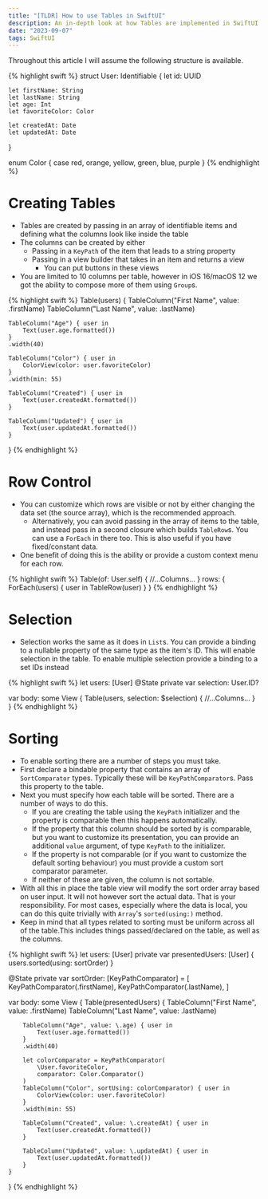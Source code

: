 ```yaml
---
title: "[TLDR] How to use Tables in SwiftUI"
description: An in-depth look at how Tables are implemented in SwiftUI
date: "2023-09-07"
tags: SwiftUI
---
```


Throughout this article I will assume the following structure is available.

{% highlight swift %}
struct User: Identifiable {
    let id: UUID
    
    let firstName: String
    let lastName: String
    let age: Int
    let favoriteColor: Color
    
    let createdAt: Date
    let updatedAt: Date
}

enum Color {
    case red, orange, yellow, green, blue, purple
}
{% endhighlight %}

# Creating Tables

- Tables are created by passing in an array of identifiable items and defining what the columns look like inside the table
- The columns can be created by either
  - Passing in a `KeyPath` of the item that leads to a string property
  - Passing in a view builder that takes in an item and returns a view
    - You can put buttons in these views
- You are limited to 10 columns per table, however in iOS 16/macOS 12 we got the ability to compose more of them using `Group`s.

{% highlight swift %}
Table(users) {
	TableColumn("First Name", value: \.firstName)
	TableColumn("Last Name", value: \.lastName)

	TableColumn("Age") { user in
		Text(user.age.formatted())
	}
	.width(40)
	
	TableColumn("Color") { user in
		ColorView(color: user.favoriteColor)
	}
	.width(min: 55)
	
	TableColumn("Created") { user in
		Text(user.createdAt.formatted())
	}

	TableColumn("Updated") { user in
		Text(user.updatedAt.formatted())
	}
}
{% endhighlight %}

# Row Control

- You can customize which rows are visible or not by either changing the data set (the source array), which is the recommended approach.
	- Alternatively, you can avoid passing in the array of items to the table, and instead pass in a second closure which builds `TableRow`s. You can use a `ForEach` in there too. This is also useful if you have fixed/constant data.
- One benefit of doing this is the ability or provide a custom context menu for each row.

{% highlight swift %}
Table(of: User.self) {
	//...Columns...
} rows: {
	ForEach(users) { user in
		TableRow(user)
	}
}
{% endhighlight %}

# Selection

- Selection works the same as it does in `List`s. You can provide a binding to a nullable property of the same type as the item's ID. This will enable selection in the table. To enable multiple selection provide a binding to a set IDs instead

{% highlight swift %}
let users: [User]
@State private var selection: User.ID?

var body: some View {
	Table(users, selection: $selection) {
		//...Columns...
	}
}
{% endhighlight %}

# Sorting

- To enable sorting there are a number of steps you must take.
- First declare a bindable property that contains an array of `SortComparator` types. Typically these will be `KeyPathComparator`s. Pass this property to the table.
- Next you must specify how each table will be sorted. There are a number of ways to do this.
	- If you are creating the table using the `KeyPath` initializer and the property is comparable then this happens automatically.
	- If the property that this column should be sorted by is comparable, but you want to customize its presentation, you can provide an additional `value` argument, of type `KeyPath` to the initializer.
	- If the property is not comparable (or if you want to customize the default sorting behaviour) you must provide a custom sort comparator parameter.
 	- If neither of these are given, the column is not sortable.
- With all this in place the table view will modify the sort order array based on user input. It will not however sort the actual data. That is your responsibility. For most cases, especially where the data is local, you can do this quite trivially with `Array`'s `sorted(using:)` method.
- Keep in mind that all types related to sorting must be uniform across all of the table.This includes things passed/declared on the table, as well as the columns.

{% highlight swift %}
let users: [User]
private var presentedUsers: [User] {
	users.sorted(using: sortOrder)
}

@State private var sortOrder: [KeyPathComparator<User>] = [
	KeyPathComparator(\.firstName),
	KeyPathComparator(\.lastName),
]

var body: some View {
	Table(presentedUsers) {
		TableColumn("First Name", value: \.firstName)
		TableColumn("Last Name", value: \.lastName)
	
		TableColumn("Age", value: \.age) { user in
			Text(user.age.formatted())
		}
		.width(40)
	
		let colorComparator = KeyPathComparator(
			\User.favoriteColor, 
			comparator: Color.Comparator()
		)
		TableColumn("Color", sortUsing: colorComparator) { user in
			ColorView(color: user.favoriteColor)
		}
		.width(min: 55)
		
		TableColumn("Created", value: \.createdAt) { user in
			Text(user.createdAt.formatted())
		}
	
		TableColumn("Updated", value: \.updatedAt) { user in
			Text(user.updatedAt.formatted())
		}
	}
}
{% endhighlight %}